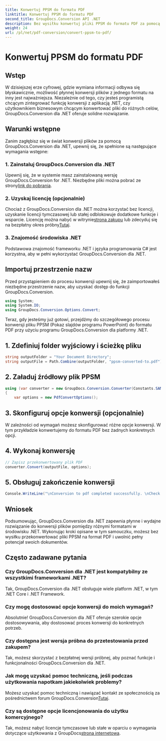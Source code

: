 ```yaml
---
title: Konwertuj PPSM do formatu PDF
linktitle: Konwertuj PPSM do formatu PDF
second_title: GroupDocs.Conversion API .NET
description: Bez wysiłku konwertuj pliki PPSM do formatu PDF za pomocą GroupDocs.Conversion dla .NET. Dostosuj opcje konwersji i uwolnij pełny potencjał swoich dokumentów.
weight: 24
url: /pl/net/pdf-conversion/convert-ppsm-to-pdf/
---
```


# Konwertuj PPSM do formatu PDF

## Wstęp
W dzisiejszej erze cyfrowej, gdzie wymiana informacji odbywa się błyskawicznie, możliwość płynnej konwersji plików z jednego formatu na inny jest najważniejsza. Niezależnie od tego, czy jesteś programistą chcącym zintegrować funkcję konwersji z aplikacją .NET, czy użytkownikiem biznesowym chcącym konwertować pliki do różnych celów, GroupDocs.Conversion dla .NET oferuje solidne rozwiązanie.
## Warunki wstępne
Zanim zagłębisz się w świat konwersji plików za pomocą GroupDocs.Conversion dla .NET, upewnij się, że spełnione są następujące wymagania wstępne:
### 1. Zainstaluj GroupDocs.Conversion dla .NET
 Upewnij się, że w systemie masz zainstalowaną wersję GroupDocs.Conversion for .NET. Niezbędne pliki można pobrać ze strony[link do pobrania](https://releases.groupdocs.com/conversion/net/).
### 2. Uzyskaj licencję (opcjonalnie)
Chociaż z GroupDocs.Conversion dla .NET można korzystać bez licencji, uzyskanie licencji tymczasowej lub stałej odblokowuje dodatkowe funkcje i wsparcie. Licencję można nabyć w witrynie[strona zakupu](https://purchase.groupdocs.com/buy) lub zdecyduj się na bezpłatny okres próbny[Tutaj](https://releases.groupdocs.com/).
### 3. Znajomość środowiska .NET
Podstawowa znajomość frameworku .NET i języka programowania C# jest korzystna, aby w pełni wykorzystać GroupDocs.Conversion dla .NET.

## Importuj przestrzenie nazw
Przed przystąpieniem do procesu konwersji upewnij się, że zaimportowałeś niezbędne przestrzenie nazw, aby uzyskać dostęp do funkcji GroupDocs.Conversion.

```csharp
using System;
using System.IO;
using GroupDocs.Conversion.Options.Convert;
```
Teraz, gdy jesteśmy już gotowi, przejdźmy do szczegółowego procesu konwersji pliku PPSM (Pokaz slajdów programu PowerPoint) do formatu PDF przy użyciu programu GroupDocs.Conversion dla platformy .NET.
## 1. Zdefiniuj folder wyjściowy i ścieżkę pliku
```csharp
string outputFolder = "Your Document Directory";
string outputFile = Path.Combine(outputFolder, "ppsm-converted-to.pdf");
```
## 2. Załaduj źródłowy plik PPSM
```csharp
using (var converter = new GroupDocs.Conversion.Converter(Constants.SAMPLE_PPSM))
{
    var options = new PdfConvertOptions();
```
## 3. Skonfiguruj opcje konwersji (opcjonalnie)
W zależności od wymagań możesz skonfigurować różne opcje konwersji. W tym przykładzie konwertujemy do formatu PDF bez żadnych konkretnych opcji.
## 4. Wykonaj konwersję
```csharp
// Zapisz przekonwertowany plik PDF
converter.Convert(outputFile, options);
```
## 5. Obsługuj zakończenie konwersji
```csharp
Console.WriteLine("\nConversion to pdf completed successfully. \nCheck output in {0}", outputFolder);
```

## Wniosek
Podsumowując, GroupDocs.Conversion dla .NET zapewnia płynne i wydajne rozwiązanie do konwersji plików pomiędzy różnymi formatami w środowisku .NET. Wykonując kroki opisane w tym samouczku, możesz bez wysiłku przekonwertować pliki PPSM na format PDF i uwolnić pełny potencjał swoich dokumentów.
## Często zadawane pytania
### Czy GroupDocs.Conversion dla .NET jest kompatybilny ze wszystkimi frameworkami .NET?
Tak, GroupDocs.Conversion dla .NET obsługuje wiele platform .NET, w tym .NET Core i .NET Framework.
### Czy mogę dostosować opcje konwersji do moich wymagań?
Absolutnie! GroupDocs.Conversion dla .NET oferuje szerokie opcje dostosowywania, aby dostosować proces konwersji do konkretnych potrzeb.
### Czy dostępna jest wersja próbna do przetestowania przed zakupem?
Tak, możesz skorzystać z bezpłatnej wersji próbnej, aby poznać funkcje i funkcjonalności GroupDocs.Conversion dla .NET.
### Jak mogę uzyskać pomoc techniczną, jeśli podczas użytkowania napotkam jakiekolwiek problemy?
 Możesz uzyskać pomoc techniczną i nawiązać kontakt ze społecznością za pośrednictwem forum GroupDocs.Conversion[Tutaj](https://forum.groupdocs.com/c/conversion/11).
### Czy są dostępne opcje licencjonowania do użytku komercyjnego?
 Tak, możesz nabyć licencje tymczasowe lub stałe w oparciu o wymagania dotyczące użytkowania z GroupDocs[strona internetowa](https://purchase.groupdocs.com/temporary-license/).